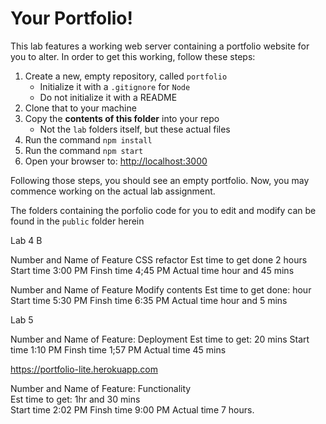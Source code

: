 # Your Portfolio!

This lab features a working web server containing a portfolio website for you to alter.  In order to get this working, follow these steps:

1. Create a new, empty repository, called `portfolio`
   - Initialize it with a `.gitignore` for `Node`
   - Do not initialize it with a README
1. Clone that to your machine
1. Copy the **contents of this folder** into your repo
   - Not the `lab` folders itself, but these actual files
1. Run the command `npm install`
1. Run the command `npm start`
1. Open your browser to: <http://localhost:3000>

Following those steps, you should see an empty portfolio. Now, you may commence working on the actual lab assignment.

The folders containing the porfolio code for you to edit and modify can be found in the `public` folder herein


Lab 4 B

Number and Name of Feature CSS refactor
Est time to get done 2 hours
Start time 3:00 PM
Finsh time 4;45 PM
Actual time hour and 45 mins 




Number and Name of Feature Modify contents
Est time to get done: hour
Start time 5:30 PM
Finsh time 6:35 PM
Actual time hour and 5 mins


Lab 5 

Number and Name of Feature: Deployment 
Est time to get: 20 mins 
Start time 1:10 PM
Finsh time 1;57 PM
Actual time 45 mins

https://portfolio-lite.herokuapp.com


Number and Name of Feature: Functionality  
Est time to get: 1hr and 30 mins  
Start time 2:02 PM
Finsh time 9:00 PM
Actual time 7 hours.




